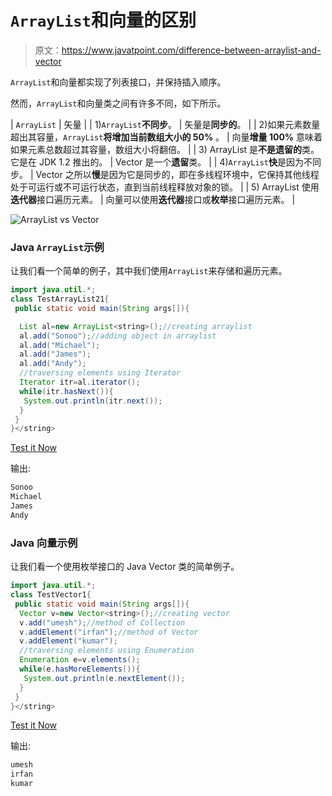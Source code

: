 # `ArrayList`和向量的区别

> 原文：<https://www.javatpoint.com/difference-between-arraylist-and-vector>

`ArrayList`和向量都实现了列表接口，并保持插入顺序。

然而，`ArrayList`和向量类之间有许多不同，如下所示。

| `ArrayList` | 矢量 |
| 1)`ArrayList`**不同步**。 | 矢量是**同步的**。 |
| 2)如果元素数量超出其容量，`ArrayList`**将增加当前数组大小的 50%** 。 | 向量**增量 100%** 意味着如果元素总数超过其容量，数组大小将翻倍。 |
| 3) ArrayList 是**不是遗留的**类。它是在 JDK 1.2 推出的。 | Vector 是一个**遗留**类。 |
| 4)`ArrayList`**快**是因为不同步。 | Vector 之所以**慢**是因为它是同步的，即在多线程环境中，它保持其他线程处于可运行或不可运行状态，直到当前线程释放对象的锁。 |
| 5) ArrayList 使用**迭代器**接口遍历元素。 | 向量可以使用**迭代器**接口或**枚举**接口遍历元素。 |

![ArrayList vs Vector](../img/c3f84c6cc8787302dd5f1411cbadf21c.png)

### Java `ArrayList`示例

让我们看一个简单的例子，其中我们使用`ArrayList`来存储和遍历元素。

```java
import java.util.*;  
class TestArrayList21{  
 public static void main(String args[]){  

  List al=new ArrayList<string>();//creating arraylist  
  al.add("Sonoo");//adding object in arraylist  
  al.add("Michael");  
  al.add("James");  
  al.add("Andy");  
  //traversing elements using Iterator
  Iterator itr=al.iterator();
  while(itr.hasNext()){
   System.out.println(itr.next());
  }  
 }  
}</string> 
```

[Test it Now](https://www.javatpoint.com/opr/test.jsp?filename=TestArrayList21)

输出:

```java
Sonoo
Michael
James
Andy

```

### Java 向量示例

让我们看一个使用枚举接口的 Java Vector 类的简单例子。

```java
import java.util.*;    
class TestVector1{    
 public static void main(String args[]){    
  Vector v=new Vector<string>();//creating vector
  v.add("umesh");//method of Collection
  v.addElement("irfan");//method of Vector
  v.addElement("kumar");
  //traversing elements using Enumeration
  Enumeration e=v.elements();
  while(e.hasMoreElements()){
   System.out.println(e.nextElement());
  }
 }    
}</string> 
```

[Test it Now](https://www.javatpoint.com/opr/test.jsp?filename=TestVector1)

输出:

```java
umesh
irfan
kumar

```